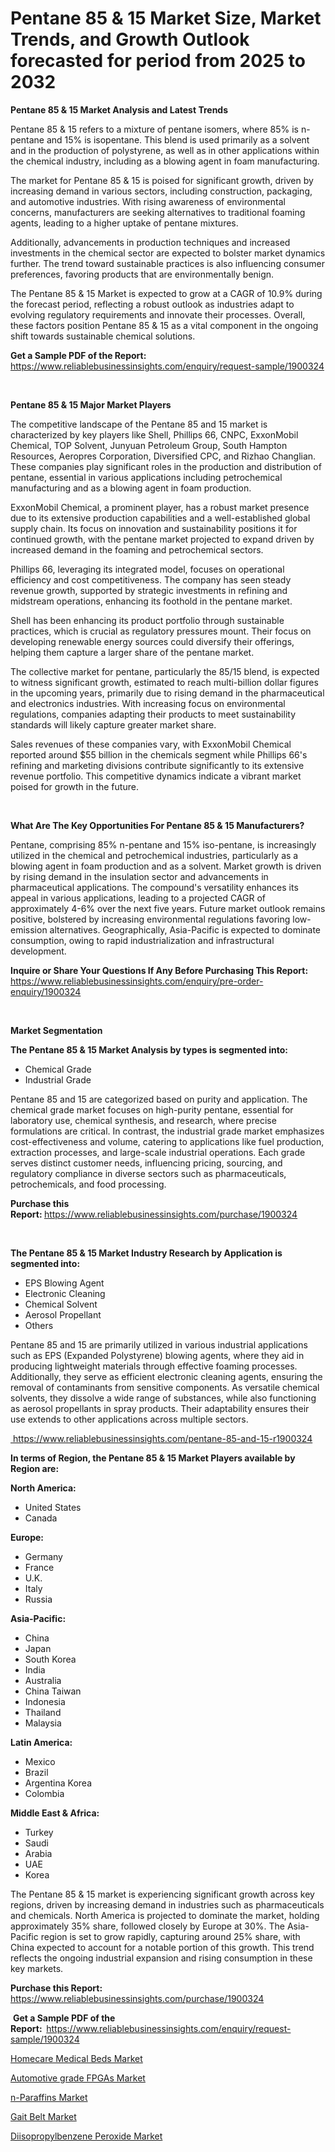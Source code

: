 <p><h1>Pentane 85 & 15 Market Size, Market Trends, and Growth Outlook forecasted for period from 2025 to 2032</h1></p><p><strong>Pentane 85 & 15 Market Analysis and Latest Trends</strong></p>
<p><p>Pentane 85 & 15 refers to a mixture of pentane isomers, where 85% is n-pentane and 15% is isopentane. This blend is used primarily as a solvent and in the production of polystyrene, as well as in other applications within the chemical industry, including as a blowing agent in foam manufacturing. </p><p>The market for Pentane 85 & 15 is poised for significant growth, driven by increasing demand in various sectors, including construction, packaging, and automotive industries. With rising awareness of environmental concerns, manufacturers are seeking alternatives to traditional foaming agents, leading to a higher uptake of pentane mixtures. </p><p>Additionally, advancements in production techniques and increased investments in the chemical sector are expected to bolster market dynamics further. The trend toward sustainable practices is also influencing consumer preferences, favoring products that are environmentally benign. </p><p>The Pentane 85 & 15 Market is expected to grow at a CAGR of 10.9% during the forecast period, reflecting a robust outlook as industries adapt to evolving regulatory requirements and innovate their processes. Overall, these factors position Pentane 85 & 15 as a vital component in the ongoing shift towards sustainable chemical solutions.</p></p>
<p><strong>Get a Sample PDF of the Report:&nbsp;</strong> <a href="https://www.reliablebusinessinsights.com/enquiry/request-sample/1900324?utm_campaign=112&utm_medium=2&utm_source=Github&utm_content=ia&utm_term=04022025&utm_id=pentane-85-15">https://www.reliablebusinessinsights.com/enquiry/request-sample/1900324</a></p>
<p>&nbsp;</p>
<p><strong>Pentane 85 & 15 Major Market Players</strong></p>
<p><p>The competitive landscape of the Pentane 85 and 15 market is characterized by key players like Shell, Phillips 66, CNPC, ExxonMobil Chemical, TOP Solvent, Junyuan Petroleum Group, South Hampton Resources, Aeropres Corporation, Diversified CPC, and Rizhao Changlian. These companies play significant roles in the production and distribution of pentane, essential in various applications including petrochemical manufacturing and as a blowing agent in foam production.</p><p>ExxonMobil Chemical, a prominent player, has a robust market presence due to its extensive production capabilities and a well-established global supply chain. Its focus on innovation and sustainability positions it for continued growth, with the pentane market projected to expand driven by increased demand in the foaming and petrochemical sectors.</p><p>Phillips 66, leveraging its integrated model, focuses on operational efficiency and cost competitiveness. The company has seen steady revenue growth, supported by strategic investments in refining and midstream operations, enhancing its foothold in the pentane market.</p><p>Shell has been enhancing its product portfolio through sustainable practices, which is crucial as regulatory pressures mount. Their focus on developing renewable energy sources could diversify their offerings, helping them capture a larger share of the pentane market.</p><p>The collective market for pentane, particularly the 85/15 blend, is expected to witness significant growth, estimated to reach multi-billion dollar figures in the upcoming years, primarily due to rising demand in the pharmaceutical and electronics industries. With increasing focus on environmental regulations, companies adapting their products to meet sustainability standards will likely capture greater market share.</p><p>Sales revenues of these companies vary, with ExxonMobil Chemical reported around $55 billion in the chemicals segment while Phillips 66's refining and marketing divisions contribute significantly to its extensive revenue portfolio. This competitive dynamics indicate a vibrant market poised for growth in the future.</p></p>
<p>&nbsp;</p>
<p><strong>What Are The Key Opportunities For Pentane 85 & 15 Manufacturers?</strong></p>
<p><p>Pentane, comprising 85% n-pentane and 15% iso-pentane, is increasingly utilized in the chemical and petrochemical industries, particularly as a blowing agent in foam production and as a solvent. Market growth is driven by rising demand in the insulation sector and advancements in pharmaceutical applications. The compound's versatility enhances its appeal in various applications, leading to a projected CAGR of approximately 4-6% over the next five years. Future market outlook remains positive, bolstered by increasing environmental regulations favoring low-emission alternatives. Geographically, Asia-Pacific is expected to dominate consumption, owing to rapid industrialization and infrastructural development.</p></p>
<p><strong>Inquire or Share Your Questions If Any Before Purchasing This Report:</strong> <a href="https://www.reliablebusinessinsights.com/enquiry/pre-order-enquiry/1900324?utm_campaign=112&utm_medium=2&utm_source=Github&utm_content=ia&utm_term=04022025&utm_id=pentane-85-15">https://www.reliablebusinessinsights.com/enquiry/pre-order-enquiry/1900324</a></p>
<p>&nbsp;</p>
<p><strong>Market Segmentation</strong></p>
<p><strong>The Pentane 85 & 15 Market Analysis by types is segmented into:</strong></p>
<p><ul><li>Chemical Grade</li><li>Industrial Grade</li></ul></p>
<p><p>Pentane 85 and 15 are categorized based on purity and application. The chemical grade market focuses on high-purity pentane, essential for laboratory use, chemical synthesis, and research, where precise formulations are critical. In contrast, the industrial grade market emphasizes cost-effectiveness and volume, catering to applications like fuel production, extraction processes, and large-scale industrial operations. Each grade serves distinct customer needs, influencing pricing, sourcing, and regulatory compliance in diverse sectors such as pharmaceuticals, petrochemicals, and food processing.</p></p>
<p><strong>Purchase this Report:&nbsp;</strong><a href="https://www.reliablebusinessinsights.com/purchase/1900324?utm_campaign=112&utm_medium=2&utm_source=Github&utm_content=ia&utm_term=04022025&utm_id=pentane-85-15">https://www.reliablebusinessinsights.com/purchase/1900324</a></p>
<p>&nbsp;</p>
<p><strong>The Pentane 85 & 15 Market Industry Research by Application is segmented into:</strong></p>
<p><ul><li>EPS Blowing Agent</li><li>Electronic Cleaning</li><li>Chemical Solvent</li><li>Aerosol Propellant</li><li>Others</li></ul></p>
<p><p>Pentane 85 and 15 are primarily utilized in various industrial applications such as EPS (Expanded Polystyrene) blowing agents, where they aid in producing lightweight materials through effective foaming processes. Additionally, they serve as efficient electronic cleaning agents, ensuring the removal of contaminants from sensitive components. As versatile chemical solvents, they dissolve a wide range of substances, while also functioning as aerosol propellants in spray products. Their adaptability ensures their use extends to other applications across multiple sectors.</p></p>
<p><a href="https://www.reliablebusinessinsights.com/pentane-85-and-15-r1900324?utm_campaign=112&utm_medium=2&utm_source=Github&utm_content=ia&utm_term=04022025&utm_id=pentane-85-15">&nbsp;https://www.reliablebusinessinsights.com/pentane-85-and-15-r1900324</a></p>
<p><strong>In terms of Region, the Pentane 85 & 15 Market Players available by Region are:</strong></p>
<p>
    <p> <strong> North America: </strong>
        <ul>
            <li>United States</li>
            <li>Canada</li>
        </ul>
        </p> 
    <p> <strong> Europe: </strong>
        <ul>
            <li>Germany</li>
            <li>France</li>
            <li>U.K.</li>
            <li>Italy</li>
            <li>Russia</li>
        </ul>
        </p> 
    <p> <strong> Asia-Pacific: </strong>
        <ul>
            <li>China</li>
            <li>Japan</li>
            <li>South Korea</li>
            <li>India</li>
            <li>Australia</li>
            <li>China Taiwan</li>
            <li>Indonesia</li>
            <li>Thailand</li>
            <li>Malaysia</li>
        </ul>
        </p> 
    <p> <strong> Latin America: </strong>
        <ul>
            <li>Mexico</li>
            <li>Brazil</li>
            <li>Argentina Korea</li>
            <li>Colombia</li>
        </ul>
        </p> 
    <p> <strong> Middle East & Africa: </strong>
        <ul>
            <li>Turkey</li>
            <li>Saudi</li>
            <li>Arabia</li>
            <li>UAE</li>
            <li>Korea</li>
        </ul>
    </p>
    </p>
<p><p>The Pentane 85 & 15 market is experiencing significant growth across key regions, driven by increasing demand in industries such as pharmaceuticals and chemicals. North America is projected to dominate the market, holding approximately 35% share, followed closely by Europe at 30%. The Asia-Pacific region is set to grow rapidly, capturing around 25% share, with China expected to account for a notable portion of this growth. This trend reflects the ongoing industrial expansion and rising consumption in these key markets.</p></p>
<p><strong>Purchase this Report: </strong><a href="https://www.reliablebusinessinsights.com/purchase/1900324?utm_campaign=112&utm_medium=2&utm_source=Github&utm_content=ia&utm_term=04022025&utm_id=pentane-85-15">https://www.reliablebusinessinsights.com/purchase/1900324</a></p>
<p>&nbsp;<strong>Get a Sample PDF of the Report:&nbsp;&nbsp;</strong><a href="https://www.reliablebusinessinsights.com/enquiry/request-sample/1900324?utm_campaign=112&utm_medium=2&utm_source=Github&utm_content=ia&utm_term=04022025&utm_id=pentane-85-15">https://www.reliablebusinessinsights.com/enquiry/request-sample/1900324</a></p>
<p><strong></strong></p>
<p><p><a href="https://www.linkedin.com/pulse/homecare-medical-beds-market-valuation-forecast-2025-2032-ugpge?utm_campaign=112&utm_medium=2&utm_source=Github&utm_content=ia&utm_term=04022025&utm_id=pentane-85-15">Homecare Medical Beds Market</a></p><p><a href="https://www.linkedin.com/pulse/in-depth-investigation-automotive-grade-fpgas-market-oyezf?utm_campaign=112&utm_medium=2&utm_source=Github&utm_content=ia&utm_term=04022025&utm_id=pentane-85-15">Automotive grade FPGAs Market</a></p><p><a href="https://github.com/rashkaeduzor/Market-Research-Report-List-1/blob/main/n-paraffins-market.md?utm_campaign=112&utm_medium=2&utm_source=Github&utm_content=ia&utm_term=04022025&utm_id=pentane-85-15">n-Paraffins Market</a></p><p><a href="https://www.linkedin.com/pulse/global-gait-belt-industry-analysis-share-growth-trends-forecast-uedbe?utm_campaign=112&utm_medium=2&utm_source=Github&utm_content=ia&utm_term=04022025&utm_id=pentane-85-15">Gait Belt Market</a></p><p><a href="https://github.com/bholdsfofie/Market-Research-Report-List-1/blob/main/diisopropylbenzene-peroxide-market.md?utm_campaign=112&utm_medium=2&utm_source=Github&utm_content=ia&utm_term=04022025&utm_id=pentane-85-15">Diisopropylbenzene Peroxide Market</a></p></p>